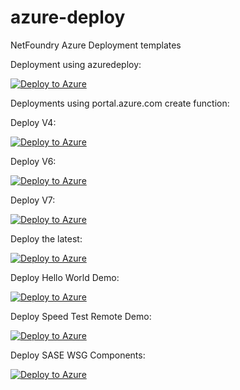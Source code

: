 # azure-deploy
NetFoundry Azure Deployment templates


Deployment using azuredeploy:

[![Deploy to Azure](https://azuredeploy.net/deploybutton.png)](https://azuredeploy.net/?repository=https://github.com/NetFoundry/azure-deploy)



Deployments using portal.azure.com create function:

Deploy V4:

[![Deploy to Azure](https://azuredeploy.net/deploybutton.png)](https://portal.azure.com/#create/Microsoft.Template/uri/https%3A%2F%2Fraw.githubusercontent.com%2FNetFoundry%2Fazure-deploy%2Fmaster%2Fversioned_templates%2FazuredeployV4.json)

Deploy V6:

[![Deploy to Azure](https://azuredeploy.net/deploybutton.png)](https://portal.azure.com/#create/Microsoft.Template/uri/https%3A%2F%2Fraw.githubusercontent.com%2FNetFoundry%2Fazure-deploy%2Fmaster%2Fversioned_templates%2FazuredeployV6.json)

Deploy V7:

[![Deploy to Azure](https://azuredeploy.net/deploybutton.png)](https://portal.azure.com/#create/Microsoft.Template/uri/https%3A%2F%2Fraw.githubusercontent.com%2FNetFoundry%2Fazure-deploy%2Fmaster%2Fversioned_templates%2FazuredeployV7.json)

Deploy the latest:

[![Deploy to Azure](https://azuredeploy.net/deploybutton.png)](https://portal.azure.com/#create/Microsoft.Template/uri/https%3A%2F%2Fraw.githubusercontent.com%2FNetFoundry%2Fazure-deploy%2Fmaster%2Fazuredeploy.json)

Deploy Hello World Demo:

[![Deploy to Azure](https://azuredeploy.net/deploybutton.png)](https://portal.azure.com/#create/Microsoft.Template/uri/https%3A%2F%2Fraw.githubusercontent.com%2FNetFoundry%2Fazure-deploy%2Fmaster%2FazureHelloWorld.json)

Deploy Speed Test Remote Demo:

[![Deploy to Azure](https://azuredeploy.net/deploybutton.png)](https://portal.azure.com/#create/Microsoft.Template/uri/https%3A%2F%2Fraw.githubusercontent.com%2FNetFoundry%2Fazure-deploy%2Fmaster%2FazureSpeedTest.json)

Deploy SASE WSG Components:

[![Deploy to Azure](https://azuredeploy.net/deploybutton.png)](https://portal.azure.com/#create/Microsoft.Template/uri/https%3A%2F%2Fraw.githubusercontent.com%2FNetFoundry%2Fazure-deploy%2Ffeature%2Fmecdeploy%2FSASE%2template.json)